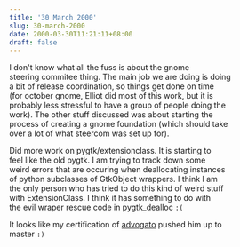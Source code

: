 ```yaml
---
title: '30 March 2000'
slug: 30-march-2000
date: 2000-03-30T11:21:11+08:00
draft: false
---
```


I don\'t know what all the fuss is about the gnome\
steering commitee thing. The main job we are doing is doing\
a bit of release coordination, so things get done on time\
(for october gnome, Elliot did most of this work, but it is\
probably less stressful to have a group of people doing the\
work). The other stuff discussed was about starting the\
process of creating a gnome foundation (which should take\
over a lot of what steercom was set up for).

Did more work on pygtk/extensionclass. It is starting to\
feel like the old pygtk. I am trying to track down some\
weird errors that are occuring when deallocating instances\
of python subclasses of GtkObject wrappers. I think I am\
the only person who has tried to do this kind of weird stuff\
with ExtensionClass. I think it has something to do with\
the evil wraper rescue code in pygtk\_dealloc `:(`

It looks like my certification of
[advogato](http://www.advogato.org/person/advogato/) pushed him up to\
master `:)`
